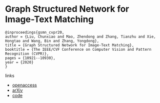 # Graph Structured Network for Image-Text Matching

```
@inproceedings{gsmn_cvpr20,
author = {Liu, Chunxiao and Mao, Zhendong and Zhang, Tianzhu and Xie, Hongtao and Wang, Bin and Zhang, Yongdong},
title = {Graph Structured Network for Image-Text Matching},
booktitle = {The IEEE/CVF Conference on Computer Vision and Pattern Recognition (CVPR)},
pages = {10921--10930},
year = {2020}
}
```

links
- [openaccess](http://openaccess.thecvf.com/content_CVPR_2020/html/Liu_Graph_Structured_Network_for_Image-Text_Matching_CVPR_2020_paper.html)
- [arXiv](https://arxiv.org/abs/2004.00277)
- [code](https://github.com/CrossmodalGroup/GSMN)
